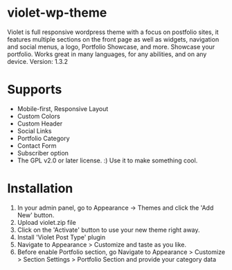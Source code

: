 # violet-wp-theme
Violet is full responsive wordpress theme with a focus on postfolio sites, it features multiple sections on the front page as well as widgets, navigation and social menus, a logo, Portfolio Showcase, and more. Showcase your portfolio. Works great in many languages, for any abilities, and on any device.
Version: 1.3.2

# Supports
* Mobile-first, Responsive Layout
* Custom Colors
* Custom Header
* Social Links
* Portfolio Category
* Contact Form
* Subscriber option
* The GPL v2.0 or later license. :) Use it to make something cool.

# Installation

1. In your admin panel, go to Appearance -> Themes and click the 'Add New' button.
2. Upload violet.zip file
3. Click on the 'Activate' button to use your new theme right away.
4. Install 'Violet Post Type' plugin
5. Navigate to Appearance > Customize and taste as you like.
6. Before enable Portfolio section, go Navigate to Appearance > Customize > Section Settings > Portfolio Section and provide your category data

